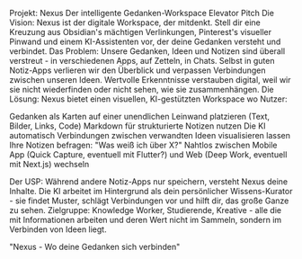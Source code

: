 Projekt: Nexus
Der intelligente Gedanken-Workspace
Elevator Pitch
Die Vision:
Nexus ist der digitale Workspace, der mitdenkt. Stell dir eine Kreuzung aus Obsidian's mächtigen Verlinkungen, Pinterest's visueller Pinwand und einem KI-Assistenten vor, der deine Gedanken versteht und verbindet.
Das Problem:
Unsere Gedanken, Ideen und Notizen sind überall verstreut - in verschiedenen Apps, auf Zetteln, in Chats. Selbst in guten Notiz-Apps verlieren wir den Überblick und verpassen Verbindungen zwischen unseren Ideen. Wertvolle Erkenntnisse verstauben digital, weil wir sie nicht wiederfinden oder nicht sehen, wie sie zusammenhängen.
Die Lösung:
Nexus bietet einen visuellen, KI-gestützten Workspace wo Nutzer:

Gedanken als Karten auf einer unendlichen Leinwand platzieren (Text, Bilder, Links, Code)
Markdown für strukturierte Notizen nutzen
Die KI automatisch Verbindungen zwischen verwandten Ideen visualisieren lassen
Ihre Notizen befragen: "Was weiß ich über X?"
Nahtlos zwischen Mobile App (Quick Capture, eventuell mit Flutter?) und Web (Deep Work, eventuell mit Next.js) wechseln

Der USP:
Während andere Notiz-Apps nur speichern, versteht Nexus deine Inhalte. Die KI arbeitet im Hintergrund als dein persönlicher Wissens-Kurator - sie findet Muster, schlägt Verbindungen vor und hilft dir, das große Ganze zu sehen.
Zielgruppe:
Knowledge Worker, Studierende, Kreative - alle die mit Informationen arbeiten und deren Wert nicht im Sammeln, sondern im Verbinden von Ideen liegt.

"Nexus - Wo deine Gedanken sich verbinden"